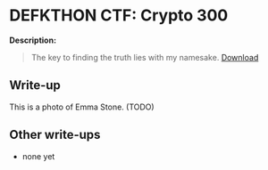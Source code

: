 # DEFKTHON CTF: Crypto 300

**Description:**

> The key to finding the truth lies with my namesake. [Download](encr03.jpg)

## Write-up

This is a photo of Emma Stone. (TODO)

## Other write-ups

* none yet
